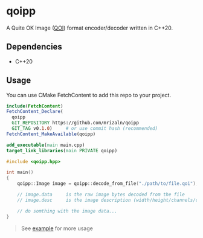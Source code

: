 # qoipp

A Quite OK Image ([QOI](https://qoiformat.org/)) format encoder/decoder written in C++20.

## Dependencies

- C++20

## Usage

You can use CMake FetchContent to add this repo to your project.

```cmake
include(FetchContent)
FetchContent_Declare(
  qoipp
  GIT_REPOSITORY https://github.com/mrizaln/qoipp
  GIT_TAG v0.1.0)     # or use commit hash (recommended)
FetchContent_MakeAvailable(qoipp)

add_executable(main main.cpp)
target_link_libraries(main PRIVATE qoipp)
```

```cpp
#include <qoipp.hpp>

int main()
{
    qoipp::Image image = qoipp::decode_from_file("./path/to/file.qoi");

    // image.data     is the raw image bytes decoded from the file
    // image.desc     is the image description (width/height/channels/colorspace)

    // do somthing with the image data...
}
```

> See [example](./example) for more usage
